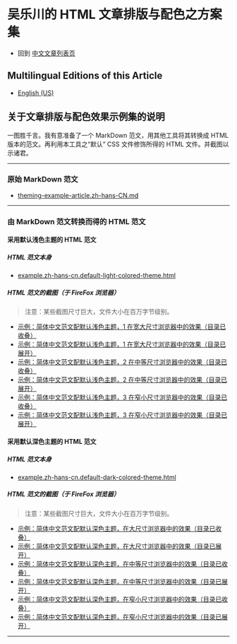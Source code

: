 <link rel="stylesheet" href="../../../源代码/发布的源代码/层叠样式表/wulechuan-styles-for-html-via-markdown--vscode.default.min.css">

# 吴乐川的 HTML 文章排版与配色之方案集

- 回到 [中文文章列表页](../../../ReadMe.md)


## Multilingual Editions of this Article

- [English (US)](../en-US/application-examples.md)




## 关于文章排版与配色效果示例集的说明

一图胜千言。我有意准备了一个 MarkDown 范文，用其他工具将其转换成 HTML 版本的范文。再利用本工具之“默认” CSS 文件修饰所得的 HTML 文件。并截图以示诸君。

-----

### 原始 MarkDown 范文

- [theming-example-article.zh-hans-CN.md](../../文章排版与配色效果示例集/原始的-markdown-格式的文章/theming-example-article.zh-hans-CN.md)

-----

### 由 MarkDown 范文转换而得的 HTML 范文

#### 采用默认浅色主题的 HTML 范文

##### HTML 范文本身

- [example.zh-hans-cn.default-light-colored-theme.html](../../文章排版与配色效果示例集/以-html-格式渲染好的文章成品/html/example.zh-hans-cn.default-light-colored-theme.html)


##### HTML 范文的截图（于 FireFox 浏览器）

> 注意：某些截图尺寸巨大，文件大小在百万字节级别。


- [示例：简体中文范文配默认浅色主题，1 在宽大尺寸浏览器中的效果（目录已收叠）](../../文章排版与配色效果示例集/以-html-格式渲染好的文章成品/各文章最终呈现效果之截图/示例：简体中文范文配默认浅色主题，1-在宽大尺寸浏览器中的效果（目录已收叠）.png)
- [示例：简体中文范文配默认浅色主题，1 在宽大尺寸浏览器中的效果（目录已展开）](../../文章排版与配色效果示例集/以-html-格式渲染好的文章成品/各文章最终呈现效果之截图/示例：简体中文范文配默认浅色主题，1-在宽大尺寸浏览器中的效果（目录已展开）.png)
- [示例：简体中文范文配默认浅色主题，2 在中等尺寸浏览器中的效果（目录已收叠）](../../文章排版与配色效果示例集/以-html-格式渲染好的文章成品/各文章最终呈现效果之截图/示例：简体中文范文配默认浅色主题，2-在中等尺寸浏览器中的效果（目录已收叠）.png)
- [示例：简体中文范文配默认浅色主题，2 在中等尺寸浏览器中的效果（目录已展开）](../../文章排版与配色效果示例集/以-html-格式渲染好的文章成品/各文章最终呈现效果之截图/示例：简体中文范文配默认浅色主题，2-在中等尺寸浏览器中的效果（目录已展开）.png)
- [示例：简体中文范文配默认浅色主题，3 在窄小尺寸浏览器中的效果（目录已收叠）](../../文章排版与配色效果示例集/以-html-格式渲染好的文章成品/各文章最终呈现效果之截图/示例：简体中文范文配默认浅色主题，3-在窄小尺寸浏览器中的效果（目录已收叠）.png)
- [示例：简体中文范文配默认浅色主题，3 在窄小尺寸浏览器中的效果（目录已展开）](../../文章排版与配色效果示例集/以-html-格式渲染好的文章成品/各文章最终呈现效果之截图/示例：简体中文范文配默认浅色主题，3-在窄小尺寸浏览器中的效果（目录已展开）.png)


#### 采用默认深色主题的 HTML 范文

##### HTML 范文本身

- [example.zh-hans-cn.default-dark-colored-theme.html](../../文章排版与配色效果示例集/以-html-格式渲染好的文章成品/html/example.zh-hans-cn.default-dark-colored-theme.html)


##### HTML 范文的截图（于 FireFox 浏览器）

> 注意：某些截图尺寸巨大，文件大小在百万字节级别。

- [示例：简体中文范文配默认深色主题，在大尺寸浏览器中的效果（目录已收叠）](../../文章排版与配色效果示例集/以-html-格式渲染好的文章成品/各文章最终呈现效果之截图/示例：简体中文范文配默认深色主题，在大尺寸浏览器中的效果（目录已收叠）.png)
- [示例：简体中文范文配默认深色主题，在大尺寸浏览器中的效果（目录已展开）](../../文章排版与配色效果示例集/以-html-格式渲染好的文章成品/各文章最终呈现效果之截图/示例：简体中文范文配默认深色主题，在大尺寸浏览器中的效果（目录已展开）.png)
- [示例：简体中文范文配默认深色主题，在中等尺寸浏览器中的效果（目录已收叠）](../../文章排版与配色效果示例集/以-html-格式渲染好的文章成品/各文章最终呈现效果之截图/示例：简体中文范文配默认深色主题，在中等尺寸浏览器中的效果（目录已收叠）.png)
- [示例：简体中文范文配默认深色主题，在中等尺寸浏览器中的效果（目录已展开）](../../文章排版与配色效果示例集/以-html-格式渲染好的文章成品/各文章最终呈现效果之截图/示例：简体中文范文配默认深色主题，在中等尺寸浏览器中的效果（目录已展开）.png)
- [示例：简体中文范文配默认深色主题，在窄小尺寸浏览器中的效果（目录已收叠）](../../文章排版与配色效果示例集/以-html-格式渲染好的文章成品/各文章最终呈现效果之截图/示例：简体中文范文配默认深色主题，在窄小尺寸浏览器中的效果（目录已收叠）.png)
- [示例：简体中文范文配默认深色主题，在窄小尺寸浏览器中的效果（目录已展开）](../../文章排版与配色效果示例集/以-html-格式渲染好的文章成品/各文章最终呈现效果之截图/示例：简体中文范文配默认深色主题，在窄小尺寸浏览器中的效果（目录已展开）.png)


-----


